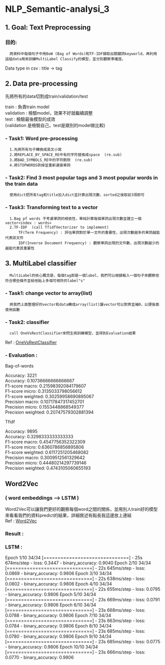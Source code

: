 # NLP_Semantic-analysi_3

## 1. Goal: Text Preprocessing
  ### 目的: 
      將資料中每個句子中用BoW (Bag of Words)和TF-IDF擷取出關鍵詞keyworld，再利用這組data用來訓練MultiLabel Classify的模型，並分別觀察準確度。
  
  Data type in csv : title -> tag
  
## 2. Data pre-processing
  先將所有的data切割成train/validation/test  
  
  train : 負責train model  
  validation : 檢驗model，效果不好就繼續調整  
  test : 檢驗最後模型的成效  
  (validation 是檢驗自己，test是跟別的model做比較)  
  
  ### - Task1: Word pre-processing
      1.先將所有句子轉換成英文小寫  
      2.將REPLACE_BY_SPACE_RE中有的字符替換成space  (re.sub)  
      3.將BAD_SYMBOLS_RE中的字符刪除  (re.sub)  
      4.將STOPWORDS砍掉並重新連接單詞  
  ### - Task2: Find 3 most popular tags and 3 most popular words in the train data  
      使用dict把所有tag和title加入dict並計算出現次數，sorted之後取前3項即可
  ### - Task3: Transforming text to a vector
      1.Bag pf words 不考慮單詞的相依性，單純計算每個單詞出現次數並建立一個vector<index : words>  
      2.TF-IDF  (call TfidfVectorizer to implement)  
          TF(Term Frequency) : 評估單詞對於單一文件的重要性，出現次數越多的單詞越能代表該文件  
          IDF(Inverse Document Frequency) : 觀察單詞出現的文件數，出現次數越少的越能代表其重要性  

## 3. MultiLabel classifier
      MultiLabel的核心概念是，每個tag即是一個label，我們可以根據輸入一個句子來觀察他符合哪些條件並給他貼上多個可相符的label"s"
  ### - Task1: change vector to array(list)  
      將我們上面整理好的vector和data轉成array(list)讓vector可以對齊並補0，以便後面使用函數
  ### - Task2: classifier  
      call OneVsRestClassifier來閃生病訓練模型，並得到Evaluation結果
  Ref : [OneVsRestClassifier](https://blog.csdn.net/NockinOnHeavensDoor/article/details/80234510 "link")  
  ### - Evaluation :  
  Bag-of-words  

  Accuracy:  3221  
  Accuracy:  0.10736666666666667  
  F1-score macro:  0.21598392084179607  
  F1-score micro:  0.3135033798056612  
  F1-score weighted:  0.30259958690895067  
  Precision macro:  0.10717847317452701  
  Precision micro:  0.1553448868549377  
  Precision weighted:  0.20747579302881394  

  Tfidf  

  Accuracy:  9895  
  Accuracy:  0.3298333333333333  
  F1-score macro:  0.4547756352322309  
  F1-score micro:  0.6360786856895806  
  F1-score weighted:  0.6117251205468082  
  Precision macro:  0.3009512561329642  
  Precision micro:  0.44480214297739146  
  Precision weighted:  0.4743105060655193  
  
## Word2Vec 
  ### ( word embeddings --> LSTM )  
  Word2Vec可以讓我們更好的觀察每個word之間的關係，並用別人train好的模型來看看我們的資料predict的結果，詳細敘述有點長我這邊放上連結  
  Ref : [Word2Vec](https://www.kaggle.com/jerrykuo7727/word2vec "link")

  ### Result :  
  
  ### LSTM :  
Epoch 1/10
34/34 [==============================] - 25s 674ms/step - loss: 0.3447 - binary_accuracy: 0.9040
Epoch 2/10
34/34 [==============================] - 22s 645ms/step - loss: 0.0869 - binary_accuracy: 0.9806
Epoch 3/10
34/34 [==============================] - 22s 638ms/step - loss: 0.0802 - binary_accuracy: 0.9806
Epoch 4/10
34/34 [==============================] - 22s 655ms/step - loss: 0.0795 - binary_accuracy: 0.9806
Epoch 5/10
34/34 [==============================] - 23s 669ms/step - loss: 0.0791 - binary_accuracy: 0.9806
Epoch 6/10
34/34 [==============================] - 23s 668ms/step - loss: 0.0788 - binary_accuracy: 0.9806
Epoch 7/10
34/34 [==============================] - 23s 663ms/step - loss: 0.0784 - binary_accuracy: 0.9806
Epoch 8/10
34/34 [==============================] - 23s 685ms/step - loss: 0.0780 - binary_accuracy: 0.9806
Epoch 9/10
34/34 [==============================] - 23s 685ms/step - loss: 0.0775 - binary_accuracy: 0.9806
Epoch 10/10
34/34 [==============================] - 23s 666ms/step - loss: 0.0770 - binary_accuracy: 0.9806 

  
  
      
